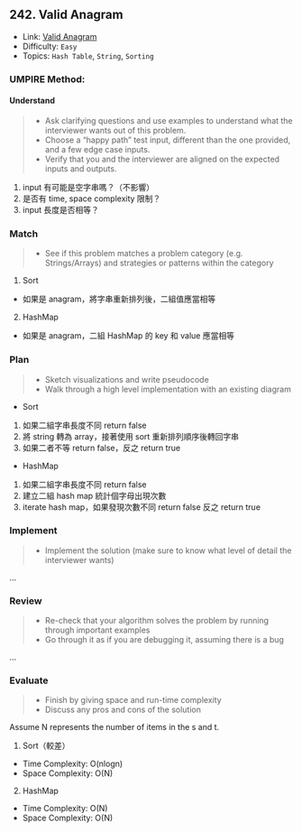## 242. Valid Anagram
- Link: [Valid Anagram](https://leetcode.com/problems/valid-anagram/description/)
- Difficulty: `Easy`
- Topics: `Hash Table`, `String`, `Sorting`

### UMPIRE Method:
#### Understand

> - Ask clarifying questions and use examples to understand what the interviewer wants out of this problem.
> - Choose a “happy path” test input, different than the one provided, and a few edge case inputs. 
> - Verify that you and the interviewer are aligned on the expected inputs and outputs.

1. input 有可能是空字串嗎？（不影響）
2. 是否有 time, space complexity 限制？
3. input 長度是否相等？

### Match
> - See if this problem matches a problem category (e.g. Strings/Arrays) and strategies or patterns within the category

1. Sort
- 如果是 anagram，將字串重新排列後，二組值應當相等

2. HashMap
- 如果是 anagram，二組 HashMap 的 key 和 value 應當相等

### Plan
> - Sketch visualizations and write pseudocode
> - Walk through a high level implementation with an existing diagram

- Sort
1. 如果二組字串長度不同 return false
2. 將 string 轉為 array，接著使用 sort 重新排列順序後轉回字串
3. 如果二者不等 return false，反之 return true

- HashMap
1. 如果二組字串長度不同 return false
2. 建立二組 hash map 統計個字母出現次數
2. iterate hash map，如果發現次數不同 return false 反之 return true

### Implement
> - Implement the solution (make sure to know what level of detail the interviewer wants)

...

### Review
> - Re-check that your algorithm solves the problem by running through important examples
> - Go through it as if you are debugging it, assuming there is a bug

...

### Evaluate
> - Finish by giving space and run-time complexity
> - Discuss any pros and cons of the solution

Assume N represents the number of items in the s and t.

1. Sort（較差）
- Time Complexity: O(nlogn)
- Space Complexity: O(N)

2. HashMap
- Time Complexity: O(N)
- Space Complexity: O(N)
